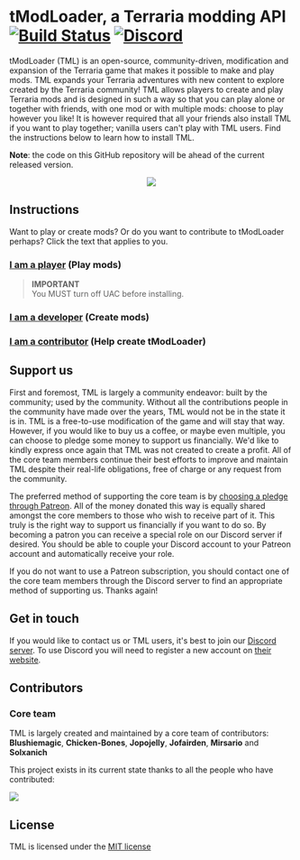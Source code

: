 # tModLoader, a Terraria modding API [![Build Status](https://travis-ci.org/tModLoader/tModLoader.svg?branch=master)](https://travis-ci.org/tModLoader/tModLoader) [![Discord](https://img.shields.io/discord/103110554649894912.svg?style=flat-square)](https://tmodloader.net/discord)

tModLoader (TML) is an open-source, community-driven, modification and expansion of the Terraria game that makes it possible to make and play mods. TML expands your Terraria adventures with new content to explore created by the Terraria community! TML allows players to create and play Terraria mods and is designed in such a way so that you can play alone or together with friends, with one mod or with multiple mods: choose to play however you like! It is however required that all your friends also install TML if you want to play together; vanilla users can't play with TML users. Find the instructions below to learn how to install TML.

**Note**: the code on this GitHub repository will be ahead of the current released version.

<p align="center" >
<img src="http://i.imgur.com/kdcROYP.png"/>
</p>

## Instructions

Want to play or create mods? Or do you want to contribute to tModLoader perhaps?
Click the text that applies to you.

### [I am a **player**](https://github.com/tModLoaders/tModLoader/wiki/tModLoader-guide-for-players) (Play mods)
> **IMPORTANT**\
> You MUST turn off UAC before installing.

### [I am a **developer**](https://github.com/tModLoaders/tModLoader/wiki/tModLoader-guide-for-developers) (Create mods)

### [I am a **contributor**](https://github.com/tModLoaders/tModLoader/wiki/tModLoader-guide-for-contributors) (Help create tModLoader)

## Support us

First and foremost, TML is largely a community endeavor: built by the community; used by the community. Without all the contributions people in the community have made over the years, TML would not be in the state it is in. TML is a free-to-use modification of the game and will stay that way. However, if you would like to buy us a coffee, or maybe even multiple, you can choose to pledge some money to support us financially. We'd like to kindly express once again that TML was not created to create a profit. All of the core team members continue their best efforts to improve and maintain TML despite their real-life obligations, free of charge or any request from the community.

The preferred method of supporting the core team is by [choosing a pledge through Patreon](https://www.patreon.com/tmodloader). All of the money donated this way is equally shared amongst the core members to those who wish to receive part of it. This truly is the right way to support us financially if you want to do so. By becoming a patron you can receive a special role on our Discord server if desired. You should be able to couple your Discord account to your Patreon account and automatically receive your role.

If you do not want to use a Patreon subscription, you should contact one of the core team members through the Discord server to find an appropriate method of supporting us. Thanks again!

## Get in touch

If you would like to contact us or TML users, it's best to join our [Discord server](https://tmodloader.net/discord). To use Discord you will need to register a new account on [their website](https://discordapp.com/).

## Contributors
### Core team
TML is largely created and maintained by a core team of contributors: **Blushiemagic**, **Chicken-Bones**, **Jopojelly**, **Jofairden**, **Mirsario** and **Solxanich**

This project exists in its current state thanks to all the people who have contributed:

<a href="https://github.com/tModLoader/tModLoader/graphs/contributors">
  <img src="https://contrib.rocks/image?repo=tModLoader/tModLoader&max=900&columns=20" />
</a>

## License
TML is licensed under the [MIT license](https://github.com/tModLoaders/tModLoader/blob/master/LICENSE)
